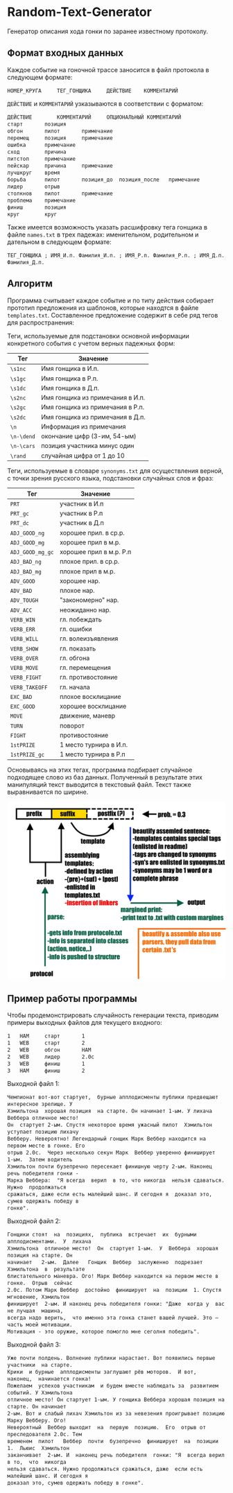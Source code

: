 # Random-Text-Generator

Генератор описания хода гонки по заранее известному протоколу.

## Формат входных данных 

Каждое событие на гоночной трассе заносится в файл протокола в следующем формате: 
```text
НОМЕР_КРУГА     ТЕГ_ГОНЩИКА     ДЕЙСТВИЕ    КОММЕНТАРИЙ
```
`ДЕЙСТВИЕ` и `КОММЕНТАРИЙ` узказываются в соответствии с форматом:
```text
ДЕЙСТВИЕ        КОММЕНТАРИЙ     ОПЦИОНАЛЬНЫЙ КОММЕНТАРИЙ
старт		позиция
обгон		пилот		примечание
перемещ		позиция		примечание
ошибка		примечание
сход		причина
питстоп		примечание
пейскар		причина		примечание
лучшкруг	время
борьба		пилот		позиция_до	позиция_после	примечание
лидер		отрыв
столкнов	пилот		примечание
проблема	примечание
финиш		позиция
круг		круг
```
Также имеется возможность указать расшифровку тега гонщика в файле `names.txt` в трех падежах: 
именительном, родительном и дательном в следующем формате:
```
ТЕГ_ГОНЩИКА ; ИМЯ_И.п. Фамилия_И.п. ; ИМЯ_Р.п. Фамилия_Р.п. ; ИМЯ_Д.п. Фамилия_Д.п.
```

## Алгоритм

Программа считывает каждое событие и по типу действия собирает прототип предложения из шаблонов, 
которые находтся в файле `templates.txt`. Составленное предложение содержит в себе ряд тегов для
распространения:

Теги, используемые для подстановки основной информации конкретного события с учетом верных падежных форм:

Тег | Значение
--- | ---
`\s1nc` | Имя гонщика в И.п.
`\s1gc` | Имя гонщика в Р.п.
`\s1dc` | Имя гонщика в Д.п.
`\s2nc` | Имя гонщика из примечания в И.п.
`\s2gc` | Имя гонщика из примечания в Р.п.
`\s2dc` | Имя гонщика из примечания в Д.п.
`\n` | Информация из примечания
`\n-\dend` | окончание цифр (3-им, 54-ым)
`\n-\cars` | позиция участника минус один
`\rand` | случайная цифра от 1 до 10

Теги, используемые в словаре `synonyms.txt` для осуществления верной, с точки зрения русского языка, подстановки 
случайных слов и фраз:

Тег | Значение
---|---
`PRT` | участник в И.п
`PRT_gc` | участник в Р.п
`PRT_dc` | участник в Д.п
`ADJ_GOOD_ng` | хорошее прил. в ср.р.
`ADJ_GOOD_mg` | хорошее прил в м.р.
`ADJ_GOOD_mg_gc` | хорошее прил в м.р. Р.п
`ADJ_BAD_ng` | плохое прил. в ср.р.
`ADJ_BAD_mg` | плохое прил в м.р.
`ADV_GOOD` | хорошее нар.
`ADV_BAD` | плохое нар.
`ADV_TOUGH` | "закономерно" нар.
`ADV_ACC` | неожиданно нар.
`VERB_WIN` | гл. побеждать
`VERB_ERR` | гл. ошибки
`VERB_WILL` | гл. волеизъявления
`VERB_SHOW` | гл. показать
`VERB_OVER` | гл. обгона
`VERB_MOVE` | гл. перемещения
`VERB_FIGHT` | гл. противостояние
`VERB_TAKEOFF` | гл. начала
`EXC_BAD` | плохое восклицание
`EXC_GOOD` | хорошее восклицание
`MOVE` | движение, маневр
`TURN` | поворот
`FIGHT` | противостояние
`1stPRIZE` | 1 место турнира в И.п.
`1stPRIZE_gc` | 1 место турнира в Р.п

Основываясь на этих тегах, программа подбирает случайное подходящее слово из баз данных. 
Полученный в результате этих манипуляций текст выводится в текстовый файл. Текст также 
выравнивается по ширине.

![схема алгоритма](pictures/sheme.png "схема алгоритма")

## Пример работы программы

Чтобы продемонстрировать случайность генерации текста, приводим примеры выходных файлов для текущего входного:
```text
1	HAM		старт		1
1	WEB		старт		2
2	WEB		обгон		HAM
2   WEB     лидер       2.0с
3	WEB		финиш		1
3	HAM		финиш		2
```
Выходной файл 1:
```text
Чемпионат вот-вот стартует,  бурные апплодисменты публики предвещают интересное зрелище. У 
Хэмильтона  хорошая позиция  на старте. Он начинает 1-ым. У лихача Веббера отличное место! 
Он  стартует 2-ым. Спустя некоторое время ужасный пилот  Хэмильтон уступает позицию лихачу 
Вебберу. Невероятно! Легендарный гонщик Марк Веббер находится на первом месте в гонке. Его 
отрыв 2.0с.  Через несколько секун Марк  Веббер уверенно финиширует  1-ым.  Затем водитель 
Хэмильтон почти бузепречно пересекает финишную черту 2-ым. Наконец речь победителя гонки - 
Марка Веббера:  "Я всегда  верил  в то, что никогда  нельзя сдаваться. Нужно  продолжаться 
сражаться, даже если есть малейший шанс. И сегодня я  доказал это, сумев одержать победу в 
гонке".  
```
Выходной файл 2:
```text
Гонщики стоят  на  позициях,  публика  встречает  их  бурными  апплодисментами.  У  лихача 
Хэмильтона  отличное место!  Он  стартует 1-ым.  У  Веббера  хорошая позиция на старте. Он 
начинает   2-ым.  Далее   Гонщик  Веббер  заслуженно  подрезает  Хэмильтона  в  результате  
блистательного маневра. Ого! Марк Веббер находится на первом месте в гонке.  Отрыв  сейчас 
2.0с. Потом Марк Веббер  достойно  финиширует  на  позиции  1. Спустя мгновение, Хэмильтон 
финиширует  2-ым. И наконец речь победителя гонки: "Даже  когда у  вас  не лучшая  машина, 
всегда надо верить,  что именно эта гонка станет вашей лучшей. Это – часть моей мотивации. 
Мотивация - это оружие, которое помогло мне сеголня победить".  
```
Выходной файл 3:
```text
Уже почти полдень. Волнение публики нарастает. Вот появились первые  участники  на старте. 
Крики  и бурные  апплодисменты заглушают рёв моторов.  И вот,  наконец,  начинается гонка! 
Пожелаем  успехов участникам  и будем вместе наблюдать за  развитием событий. У Хэмильтона 
отличное место! Он стартует 1-ым. У гонщика Веббера хорошая позиция на старте. Он начинает 
2-ым. Вот и слабый лихач Хэмильтон из за невезения проигрывает позицию Марку Вебберу. Ого! 
Невероятный  Веббер выходит  на  первую  позицию.  Его  отрыв от  преследователя 2.0с. Тем 
временем  пилот   Веббер  почти  бузепречно  финиширует  на  позиции  1.  Льюис  Хэмильтон  
заканчивает  2-ым. И  наконец речь победителя  гонки: "Я  всегда верил в то,  что  никогда 
нельзя сдаваться. Нужно продолжаться сражаться, даже  если есть малейший шанс. И сегодня я 
доказал это, сумев одержать победу в гонке".  
```